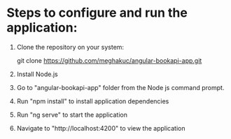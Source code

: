 # Steps to configure and run the application:

1. Clone the repository on your system:

    git clone https://github.com/meghakuc/angular-bookapi-app.git

2. Install Node.js

3. Go to "angular-bookapi-app" folder from the Node js command prompt.

4. Run "npm install" to install application dependencies

5. Run "ng serve" to start the application

6. Navigate to "http://localhost:4200" to view the application
